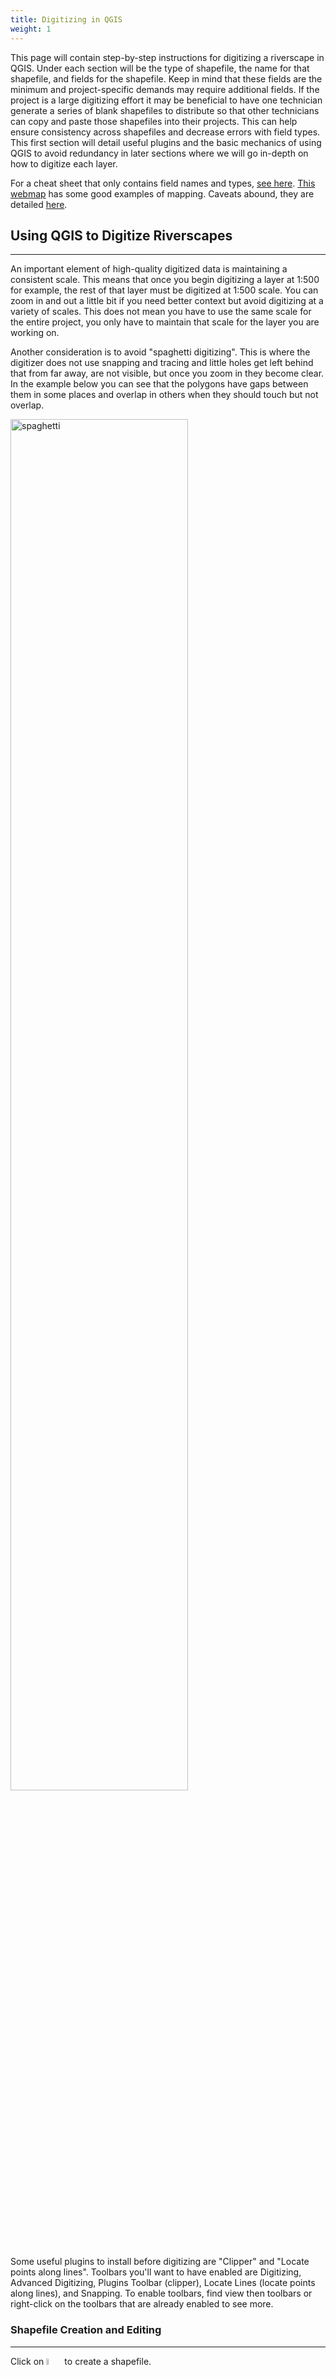 ```yaml
---
title: Digitizing in QGIS
weight: 1
---
```


This page will contain step-by-step instructions for digitizing a riverscape in QGIS. Under each section will be the type of shapefile, the name for that shapefile, and fields for the shapefile. Keep in mind that these fields are the minimum and project-specific demands may require additional fields. If the project is a large digitizing effort it may be beneficial to have one technician generate a series of blank shapefiles to distribute so that other technicians can copy and paste those shapefiles into their projects. This can help ensure consistency across shapefiles and decrease errors with field types.
This first section will detail useful plugins and the basic mechanics of using QGIS to avoid redundancy in later sections where we will go in-depth on how to digitize each layer.

For a cheat sheet that only contains field names and types, [see here](https://docs.google.com/document/d/10IKopN1gDufCflItdEPjOzrOjzYp5hHpO2IO35zVeSE/edit?usp=sharing). [This webmap](https://leallysmith.github.io/LCTWebmap/#9/40.3109/-114.7453) has some good examples of mapping. Caveats abound, they are detailed [here](https://leallysmith.github.io/ETALHowTo/Digitizing%20Riverscapes/).

## Using QGIS to Digitize Riverscapes
***
An important element of high-quality digitized data is maintaining a consistent scale. This means that once you begin digitizing a layer at 1:500 for example, the rest of that layer must be digitized at 1:500 scale. You can zoom in and out a little bit if you need better context but avoid digitizing at a variety of scales. This does not mean you have to use the same scale for the entire project, you only have to maintain that scale for the layer you are working on.

Another consideration is to avoid "spaghetti digitizing". This is where the digitizer does not use snapping and tracing and little holes get left behind that from far away, are not visible, but once you zoom in they become clear. In the example below you can see that the polygons have gaps between them in some places and overlap in others when they should touch but not overlap.

<img src="{{ site.baseurl }}/QGISImages/spaghetti.png" alt="spaghetti" style="width:75%;" />

Some useful plugins to install before digitizing are "Clipper" and "Locate points along lines". Toolbars you'll want to have enabled are Digitizing, Advanced Digitizing, Plugins Toolbar (clipper), Locate Lines (locate points along lines), and Snapping. To enable toolbars, find view then toolbars or right-click on the toolbars that are already enabled to see more.



### Shapefile Creation and Editing
***
Click on <img src="{{ site.baseurl }}/QGISImages/shapefilebutton.PNG" alt="button" style="width:5%;" /> to create a shapefile. 

From here name your shapefile and choose its save location then select which type of shapefile you want, polygon, line, or point. Select an appropriate coordinate system for your site this will generally be NAD83/UTM zone ___. Adding fields can be done by naming the field, selecting what type of field it is, and then once that is filled out, clicking the "Add to Fields List" button. If you forget to add fields in this step, you can also do it from the field calculator after you finish creating the shapefile.

<img src="{{ site.baseurl }}/QGISImages/shapefilescreen.PNG" alt="button" style="width:50%;" />

To begin an edit session, select the add feature button. This will look different depending on whether you are working on a polygon, line, or point. <img src="{{ site.baseurl }}/QGISImages/editsession.png" alt="beginediting" style="width:15%;" />

### Field Calculation
***
To calculate fields click on the shapefile you want to calculate for and then either in the attribute table or the ribbon click on <img src="{{ site.baseurl }}/QGISImages/abacus.PNG" alt="button" style="width:5%;" />. Here you can create a field if you didn't during the shapefile creation step or "Update existing field". Select the field you'd like to calculate and enter the formula needed. Once that formula is entered, click "OK" and the fields will be calculated. The following is a list of useful formulas that you will likely be using:

**area($geometry)** - will calculate area in CRS units

**length($geometry)** - will calculate length in CRS units

**now()** - the date and time at that moment

**$y** - will calculate the latitude

**$x** - will calculate the longitude

**$area** - will calculate the area in the project's units NOT the CRS units

**$length** - will calculate length in the project's units NOT the CRS units

<u> A note on Strings </u>: you can use the field calculator to fill cells with text but the letters need to be within quote marks 
i.e. **'** PUT TEXT HERE **'**

If you use **area($geometry)** or **length($geometry)**, which is what I recommend, then these fields will be calculated using the coordinate system's units. You can check what units your CRS uses by looking it up through a search engine or by double clicking the layer to open the layer properties, then going to information, and under the Coordinate Reference Section (CRS) section the units will be shown. Ensure that the units your CRS uses are meters because that's what we generally use for digitizing units, NAD83/UTM Zone ___ uses meters. If your project needs to be in different units, use the appropriate CRS and change the area_sq_m column to be more representative of what you are using. You can also use $area and $length to calculate using units that you can set under Project > Properties > General > Measurements. If you choose this method be careful to make sure that QGIS doesn't change which units it's using.

<div class="responsive-embed">
<iframe width="560" height="315" src="https://www.youtube.com/embed/npbmBoNeFYU" frameborder="0" allow="accelerometer; autoplay; clipboard-write; encrypted-media; gyroscope; picture-in-picture" allowfullscreen></iframe>
</div>

### Symbology
***
There is a standard set of symbology we use in the lab to ensure all our data looks consistent. This symbology can be found at [0_ET_AL\NonProject\etal_Symbology](https://usu.box.com/s/gnnz887woonji63thadx59j792lx3dwk). They are named according to the layer they should be used for. To apply this symbology, navigate to the properties of the shapefile you are symbolizing. You can do this by double-clicking on the shapefile in your layer pane. Then, regardless of which tab you are on in the bottom left should be a dropdown that says style. From here, click load style then navigate to the directory outlined above. Select the appropriate QGIS Layer setting, then click load style, then click OK. The shapefile should now be symbolized. 

<div class="responsive-embed">
<iframe width="560" height="315" src="https://www.youtube.com/embed/KQg4Sxyg6_w" frameborder="0" allow="accelerometer; autoplay; clipboard-write; encrypted-media; gyroscope; picture-in-picture" allowfullscreen></iframe>
</div>

### Geopackaging
***
Once you've finished digitizing the riverscape, calculating the fields, and applying the proper symbology, you'll need to save all these shapefiles as a geopackage. This allows a user to load in all the layers at once and properly symbolized rather than unsymbolized shapefiles one at a time. To package shapefiles, use the "Package Layers" tool from QGIS. You'll select all your layers in inputs and then select where you want it saved and the name. Then run, and now you've created a geopackage! 

<div class="responsive-embed">
<iframe width="560" height="315" src="https://www.youtube.com/embed/fMgCaBB_MI8" frameborder="0" allow="accelerometer; autoplay; clipboard-write; encrypted-media; gyroscope; picture-in-picture" allowfullscreen></iframe>
</div>

### Metadata

This [metadata template](https://usu.box.com/s/kg71wsj4gfl4zcd98wm36wl8p5po8baz) is a good baseline to build your metadata off of. While you may not need the geomorphic units and transects sections you can use the following template as a base to build your project metadata on:

- **Name**: Your name
- **Date**: The date you started digitizing
- **Has the digitizer been to the site?**: You'll state yes or no regarding whether you've been to the site or not
- **Lines of evidence**: List your lines of evidence in digitizing. This refers to the sorts of imagery, rasters, and shapefiles you used to get more context of the site (i.e. 10m DEM, Google Earth, high-res orthoimage)
- **Scale**: For each layer, you'll denote what scale you used for digitizing
- **Confidence of accuracy**: How confident are you that your mapping is accurate; low, medium, or high? The confidence of accuracy is also a good place to list what reasons you had for your confidence level.

For creating FGDC CSDGM formatted metadata there are tools in both Arc and QGIS that can help and [this website](https://go.mdeditor.org/#/export). This style of metadata will generally only be necessary if the data you create will end up in a government database. This means that unless you're told to create this specifically, just use the template above.

